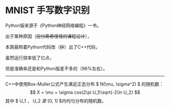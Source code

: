 # MNIST 手写数字识别
Python版来源于《Python神经网络编程》一书。  

出于某种原因（~~应付奇奇怪怪的课程设计~~），  

本蒟蒻照着Python代码改（~~抄~~）出了C++代码，  

虽然运行效率低了亿点，  

但是准确率还是和Python版差不多的（96%左右）。
***
C++中使用Box-Muller公式产生满足正态分布 $ N(\mu, \sigma^2) $ 的随机数：
$$ X = \mu + \sigma cos(2\pi U_1)\sqrt{-2\ln U_2} $$
其中 $ U_1 $，$ U_2 $是$ [0, 1] $内均匀分布的随机数。
